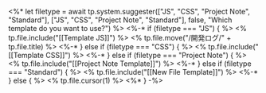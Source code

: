 <%* let filetype = await tp.system.suggester(["JS", "CSS", "Project Note", "Standard"], ["JS", "CSS", "Project Note", "Standard"], false, "Which template do you want to use?") %>
<%-* if (filetype === "JS") { %> 
<% tp.file.include("[[Template JS]]") %> <% tp.file.move("/開発ログ/" + tp.file.title) %>
<%-* } else if (filetype === "CSS") { %>
<% tp.file.include("[[Template CSS]]") %> 
<%-* } else if (filetype === "Project Note") { %>
<% tp.file.include("[[Project Note Template]]") %>
<%-* } else if (filetype === "Standard") { %>
<% tp.file.include("[[New File Template]]") %>
<%-* } else { %>
<% tp.file.cursor(1) %>
<%* } -%>